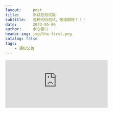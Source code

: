 ```yaml
---
layout:     post
title:      测试总测试服
subtitle:   各种代码测试，敬请期待！！！
date:       2023-05-06
author:     余心留白
header-img: img/the-first.png
catalog: false
tags:
    - 通知公告
---
```


<!--
<div style="text-align: center;">
  <p id="konami-text">采花大盗，急急如律令！！！</p>
  <div id="hidden-content" style="display:none;">
    <p>讨厌呐，你在想什么桃子啊？？？</p>
    <h1 style="text-align: center;"></h1>
    <img src="https://bnz07pap001files.storage.live.com/y4mpnoa_8Bk64RXVPNPIQpC91X4PuoGZeSwrtYSog3x5n27LmOgVoh2Zuwq1Pm_qGf54dtYGkstjjoPg_N9jlPHERta_omr0ciWoBK5HA2atEUYMDza2K2RnN481O_CCpkhd7LBx1k1U735fUp02FtPx5kBJItPc66dytKJllF_LE_TgjY9iiWoZVUbl0PulaNV?width=960&height=1280&cropmode=none" width="960" height="1280" alt="2023-05-07-01">
  </div>
</div>

<style>
  img {
    display: block;
    margin: auto;
  }

  img:hover {
    transform: scale(1.05);
    transition: transform 0.2s ease-in-out;
  }

  #my-photo:hover {
    transform: scale(1.05);
    transition: transform 0.2s ease-in-out;
  }
</style>

<script src="https://code.jquery.com/jquery-3.6.0.min.js"></script>
<script>
  let keysPressed = [];
  const konamiCode = ['ArrowUp', 'ArrowUp', 'ArrowDown', 'ArrowDown', 'ArrowRight', 'ArrowLeft'];
  const hiddenContent = $('#hidden-content');
  const konamiText = $('#konami-text');
  const myPhoto = $('#my-photo');

  $(document).keydown(function(event) {
    keysPressed.push(event.code);
    keysPressed.splice(-konamiCode.length - 1, keysPressed.length - konamiCode.length);
    if (JSON.stringify(keysPressed) === JSON.stringify(konamiCode)) {
      if (hiddenContent.css('display') === 'none') {
        hiddenContent.css('display', 'block');
        konamiText.css('display', 'none');
      } else {
        hiddenContent.css('display', 'none');
        konamiText.css('display', 'block');
      }
    }
  });
</script>
-->

<!--
<div style="text-align: center;">
  <div id="konami-text">采花大盗，急急如律令！！！</div>
  <div id="hidden-content" style="display:none;">
    <p>讨厌呐，你在想什么桃子啊？？？</p>
    <h1></h1>
    <img id="my-photo" src="https://bnz07pap001files.storage.live.com/y4mpnoa_8Bk64RXVPNPIQpC91X4PuoGZeSwrtYSog3x5n27LmOgVoh2Zuwq1Pm_qGf54dtYGkstjjoPg_N9jlPHERta_omr0ciWoBK5HA2atEUYMDza2K2RnN481O_CCpkhd7LBx1k1U735fUp02FtPx5kBJItPc66dytKJllF_LE_TgjY9iiWoZVUbl0PulaNV?width=960&height=1280&cropmode=none" width="960" height="1280" alt="2023-05-07-01">
  </div>
</div>

<style>
  img {
    display: block;
    margin: auto;
  }

  img:hover, #my-photo:hover {
    transform: scale(1.05);
    transition: transform 0.2s ease-in-out;
  }
</style>

<script src="https://code.jquery.com/jquery-3.6.0.min.js"></script>
<script>
  let keysPressed = [];
  const konamiCode = ['ArrowUp', 'ArrowUp', 'ArrowDown', 'ArrowDown', 'ArrowRight', 'ArrowLeft'];
  const hiddenContent = $('#hidden-content');
  const konamiText = $('#konami-text');
  const myPhoto = $('#my-photo');

  $(window).keydown(function(event) {
    keysPressed.push(event.code);
    keysPressed.splice(-konamiCode.length - 1, keysPressed.length - konamiCode.length);
    if (JSON.stringify(keysPressed) === JSON.stringify(konamiCode)) {
      if (hiddenContent.is(':hidden')) {
        hiddenContent.show();
        konamiText.hide();
      } else {
        hiddenContent.hide();
        konamiText.show();
      }
    }
  });
</script>
-->

<!--<iframe src="https://onedrive.live.com/embed?cid=4CF954180A2BF38F&resid=4CF954180A2BF38F%21207&authkey=AB2INBtJiTfGYMU" width="320" height="148" frameborder="0" scrolling="no" allowfullscreen></iframe>
-->

<iframe src="https://onedrive.live.com/embed?cid=4CF954180A2BF38F&amp;resid=4CF954180A2BF38F%21207&amp;authkey=AB2INBtJiTfGYMU" width="320" height="148" frameborder="0" scrolling="no" allowfullscreen autoplay></iframe>

